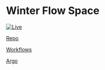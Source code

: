 # Winter Flow Space




[![Live](https://github.com/InvisiBug/winterflowspace/actions/workflows/live.yaml/badge.svg)](https://github.com/InvisiBug/winterflowspace/actions/workflows/live.yaml&kill_cache=1)

[Repo](https://github.com/InvisiBug/winterflowspace)

[Workflows](https://github.com/InvisiBug/winterflowspace/actions)

[Argo](https://192.168.1.61/applications/argocd/winterflowspace)